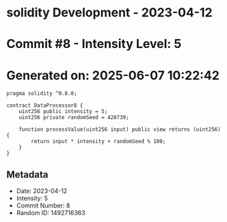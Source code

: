 ﻿# solidity Development - 2023-04-12
# Commit #8 - Intensity Level: 5
# Generated on: 2025-06-07 10:22:42
```solidity
pragma solidity ^0.8.0;

contract DataProcessor8 {
    uint256 public intensity = 5;
    uint256 private randomSeed = 428739;

    function processValue(uint256 input) public view returns (uint256) {
        return input * intensity + randomSeed % 100;
    }
}
```
## Metadata
- Date: 2023-04-12
- Intensity: 5
- Commit Number: 8
- Random ID: 1492716363
